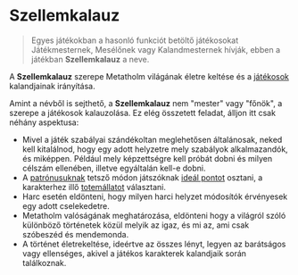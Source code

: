 # Szellemkalauz

> [note]: #
Egyes játékokban a hasonló funkciót betöltő játékosokat Játékmesternek, Mesélőnek vagy Kalandmesternek hívják, ebben a játékban **Szellemkalauz** a neve.


A **Szellemkalauz** szerepe Metatholm világának életre keltése és a [játékosok](world:concepts:character) kalandjainak irányítása.

Amint a névből is sejthető, a **Szellemkalauz** nem "mester" vagy "főnök", a szerepe a játékosok kalauzolása. Ez elég összetett feladat, álljon itt csak néhány aspektusa:

* Mivel a játék szabályai szándékoltan meglehetősen általánosak, neked kell kitalálnod, hogy egy adott helyzetre mely szabályok alkalmazandók, és miképpen. Például mely képzettségre kell próbát dobni és milyen célszám ellenében, illetve egyáltalán kell-e dobni.
* A [patrónusuknak](character:patron) tetsző módon játszóknak [ideál pontot](character:ip) osztani, a karakterhez illő [totemállatot](character:spirit_animals) választani.
* Harc esetén eldönteni, hogy milyen harci helyzet módosítók érvényesek egy adott cselekedetre.
* Metatholm valóságának meghatározása, eldönteni hogy a világról szóló különböző történetek közül melyik az igaz, és mi az, ami csak szóbeszéd és mendemonda.
* A történet életrekeltése, ideértve az összes lényt, legyen az barátságos vagy ellenséges, akivel a játékos karakterek kalandjaik során találkoznak.
